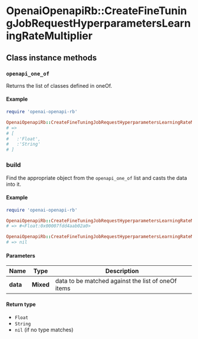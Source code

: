 # OpenaiOpenapiRb::CreateFineTuningJobRequestHyperparametersLearningRateMultiplier

## Class instance methods

### `openapi_one_of`

Returns the list of classes defined in oneOf.

#### Example

```ruby
require 'openai-openapi-rb'

OpenaiOpenapiRb::CreateFineTuningJobRequestHyperparametersLearningRateMultiplier.openapi_one_of
# =>
# [
#   :'Float',
#   :'String'
# ]
```

### build

Find the appropriate object from the `openapi_one_of` list and casts the data into it.

#### Example

```ruby
require 'openai-openapi-rb'

OpenaiOpenapiRb::CreateFineTuningJobRequestHyperparametersLearningRateMultiplier.build(data)
# => #<Float:0x00007fdd4aab02a0>

OpenaiOpenapiRb::CreateFineTuningJobRequestHyperparametersLearningRateMultiplier.build(data_that_doesnt_match)
# => nil
```

#### Parameters

| Name | Type | Description |
| ---- | ---- | ----------- |
| **data** | **Mixed** | data to be matched against the list of oneOf items |

#### Return type

- `Float`
- `String`
- `nil` (if no type matches)

